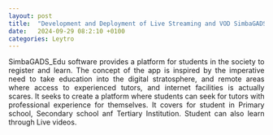 ```yaml
---
layout: post
title:  "Development and Deployment of Live Streaming and VOD SimbaGADS_Edu App for Students Learning"
date:   2024-09-29 08:2:10 +0100
categories: Leytro
---
```


<html>
<head>
<style> 
body {
  background-image: url("{{site.baseurl}}/assets/images/maximberg.jpg");
}
</style>
</head>
<body>
<p style="text-align: justify;">SimbaGADS_Edu software provides a platform for students in the society to register and learn. 
            The concept of the app is inspired by the imperative need to take education into the digital stratosphere,
            and remote areas where access to experienced tutors, and internet facilities is actually scares.
            It seeks to create a platform where students can seek for tutors with professional experience for 
            themselves. It covers for student in Primary school, Secondary school anf Tertiary Institution. 
            Student can also learn through Live videos.</p>
</body>
</html>